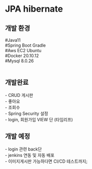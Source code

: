 # JPA hibernate 
<h2> 개발 환경</h2>
#Java11<br>
#Spring Boot Gradle<br>
#Aws EC2 Ubuntu <br>
#Docker 20.10.12 <br>
#Mysql 8.0.26<br>
<br>

 <h2>개발완료 </h2>
- CRUD 게시판<br>
- 좋아요<br>
- 조회수<br>
- Spring Security 설정<br>
- login, 회원가입 VIEW 단 (타임리프)
 <br>
 
<h2>개발 예정</h2>
- login 관련 back단 <br>
- jenkins 연동 및 자동 배포<br>
- 이미지게시판
가능하다면 CI/CD 테스트까지;
